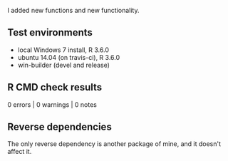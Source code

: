 I added new functions and new functionality.

## Test environments
* local Windows 7 install, R 3.6.0
* ubuntu 14.04 (on travis-ci), R 3.6.0
* win-builder (devel and release)

## R CMD check results

0 errors | 0 warnings | 0 notes

## Reverse dependencies

The only reverse dependency is another package of mine,
and it doesn't affect it.
